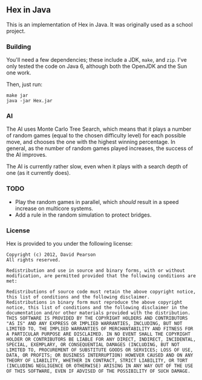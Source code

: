 ## Hex in Java ##

This is an implementation of Hex in Java. It was originally used as a school project.

### Building ###

You'll need a few dependencies; these include a JDK, `make`, and `zip`. I've only tested the code on Java 6, although both the OpenJDK and the Sun one work.

Then, just run:

    make jar
    java -jar Hex.jar

### AI ###

The AI uses Monte Carlo Tree Search, which means that it plays a number of random games (equal to the chosen difficulty level) for each possible move, and chooses the one with the highest winning percentage. In general, as the number of random games played increases, the success of the AI improves.

The AI is currently rather slow, even when it plays with a search depth of one (as it currently does).

### TODO ###

 * Play the random games in parallel, which *should* result in a speed increase on multicore systems.
 * Add a rule in the random simulation to protect bridges.

### License ###

Hex is provided to you under the following license:

	Copyright (c) 2012, David Pearson
	All rights reserved.
	
	Redistribution and use in source and binary forms, with or without modification, are permitted provided that the following conditions are met:

	Redistributions of source code must retain the above copyright notice, this list of conditions and the following disclaimer.
	Redistributions in binary form must reproduce the above copyright notice, this list of conditions and the following disclaimer in the documentation and/or other materials provided with the distribution.
	THIS SOFTWARE IS PROVIDED BY THE COPYRIGHT HOLDERS AND CONTRIBUTORS "AS IS" AND ANY EXPRESS OR IMPLIED WARRANTIES, INCLUDING, BUT NOT LIMITED TO, THE IMPLIED WARRANTIES OF MERCHANTABILITY AND FITNESS FOR A PARTICULAR PURPOSE ARE DISCLAIMED. IN NO EVENT SHALL THE COPYRIGHT HOLDER OR CONTRIBUTORS BE LIABLE FOR ANY DIRECT, INDIRECT, INCIDENTAL, SPECIAL, EXEMPLARY, OR CONSEQUENTIAL DAMAGES (INCLUDING, BUT NOT LIMITED TO, PROCUREMENT OF SUBSTITUTE GOODS OR SERVICES; LOSS OF USE, DATA, OR PROFITS; OR BUSINESS INTERRUPTION) HOWEVER CAUSED AND ON ANY THEORY OF LIABILITY, WHETHER IN CONTRACT, STRICT LIABILITY, OR TORT (INCLUDING NEGLIGENCE OR OTHERWISE) ARISING IN ANY WAY OUT OF THE USE OF THIS SOFTWARE, EVEN IF ADVISED OF THE POSSIBILITY OF SUCH DAMAGE.